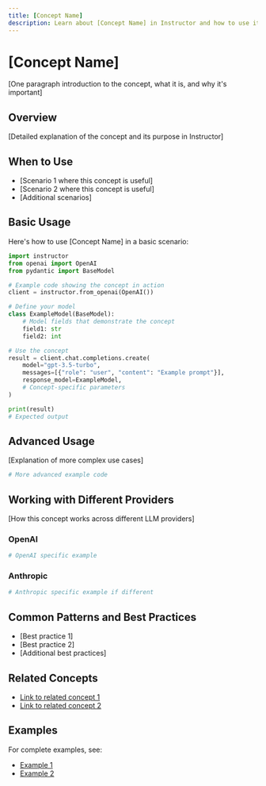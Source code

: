 ```yaml
---
title: [Concept Name]
description: Learn about [Concept Name] in Instructor and how to use it effectively
---
```


# [Concept Name]

[One paragraph introduction to the concept, what it is, and why it's important]

## Overview

[Detailed explanation of the concept and its purpose in Instructor]

## When to Use

- [Scenario 1 where this concept is useful]
- [Scenario 2 where this concept is useful]
- [Additional scenarios]

## Basic Usage

Here's how to use [Concept Name] in a basic scenario:

```python
import instructor
from openai import OpenAI
from pydantic import BaseModel

# Example code showing the concept in action
client = instructor.from_openai(OpenAI())

# Define your model
class ExampleModel(BaseModel):
    # Model fields that demonstrate the concept
    field1: str
    field2: int

# Use the concept
result = client.chat.completions.create(
    model="gpt-3.5-turbo",
    messages=[{"role": "user", "content": "Example prompt"}],
    response_model=ExampleModel,
    # Concept-specific parameters
)

print(result)
# Expected output
```

## Advanced Usage

[Explanation of more complex use cases]

```python
# More advanced example code
```

## Working with Different Providers

[How this concept works across different LLM providers]

### OpenAI

```python
# OpenAI specific example
```

### Anthropic

```python
# Anthropic specific example if different
```

## Common Patterns and Best Practices

- [Best practice 1]
- [Best practice 2]
- [Additional best practices]

## Related Concepts

- [Link to related concept 1](../concepts/related1.md)
- [Link to related concept 2](../concepts/related2.md)

## Examples

For complete examples, see:

- [Example 1](../examples/example1.md)
- [Example 2](../examples/example2.md)